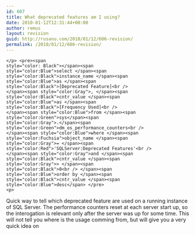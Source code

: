 ```yaml
---
id: 607
title: What deprecated features am I using?
date: 2010-01-12T12:31:44+00:00
author: remus
layout: revision
guid: http://rusanu.com/2010/01/12/606-revision/
permalink: /2010/01/12/606-revision/
---
```

<code class="prettyprint lang-sql">&lt;/p>
&lt;pre>&lt;span style="color: Black">&lt;/span>&lt;span style="color:Blue">select &lt;/span>&lt;span style="color:Black">instance_name &lt;/span>&lt;span style="color:Blue">as &lt;/span>&lt;span style="color:Black">[Deprecated Feature]&lt;br />
  &lt;/span>&lt;span style="color:Gray">, &lt;/span>&lt;span style="color:Black">cntr_value &lt;/span>&lt;span style="color:Blue">as &lt;/span>&lt;span style="color:Black">[Frequency Used]&lt;br />
&lt;/span>&lt;span style="color:Blue">from &lt;/span>&lt;span style="color:Green">sys&lt;/span>&lt;span style="color:Gray">.&lt;/span>&lt;span style="color:Green">dm_os_performance_counters&lt;br />
&lt;/span>&lt;span style="color:Blue">where &lt;/span>&lt;span style="color:Fuchsia">object_name &lt;/span>&lt;span style="color:Gray">= &lt;/span>&lt;span style="color:Red">'SQLServer:Deprecated Features'&lt;br />
&lt;/span>&lt;span style="color:Gray">and &lt;/span>&lt;span style="color:Black">cntr_value &lt;/span>&lt;span style="color:Gray">&gt; &lt;/span>&lt;span style="color:Black">0&lt;br />
&lt;/span>&lt;span style="color:Blue">order by &lt;/span>&lt;span style="color:Black">cntr_value &lt;/span>&lt;span style="color:Blue">desc&lt;/span>
&lt;/pre>
&lt;p></code>

Quick way to tell which deprecated feature are used on a running instance of SQL Server. The performance counters reset at each server start up, so the interogation is relevant only after the server was up for some time. This will not tell you where is the usage comming from, but will give you a very quick idea on